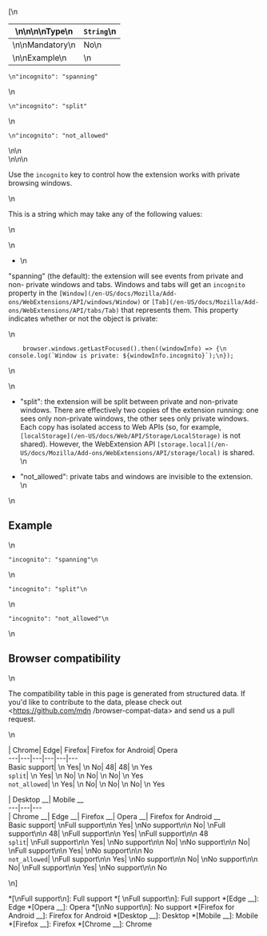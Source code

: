 [\n

\n\n\n\nType\n| `String`\n  
---|---  
\n\nMandatory\n| No\n  
\n\nExample\n| \n

    
    
    \n"incognito": "spanning"

\n

    
    
    \n"incognito": "split"

\n

    
    
    \n"incognito": "not_allowed"

\n\n  
\n\n\n

Use the `incognito` key to control how the extension works with private
browsing windows.

\n

This is a string which may take any of the following values:

\n

\n

  * \n

"spanning" (the default): the extension will see events from private and non-
private windows and tabs. Windows and tabs will get an `incognito` property in
the `[Window](/en-US/docs/Mozilla/Add-ons/WebExtensions/API/windows/Window)`
or `[Tab](/en-US/docs/Mozilla/Add-ons/WebExtensions/API/tabs/Tab)` that
represents them. This property indicates whether or not the object is private:

\n

    
        browser.windows.getLastFocused().then((windowInfo) => {\n  console.log(`Window is private: ${windowInfo.incognito}`);\n});

\n

\n

  * "split": the extension will be split between private and non-private windows. There are effectively two copies of the extension running: one sees only non-private windows, the other sees only private windows. Each copy has isolated access to Web APIs (so, for example, `[localStorage](/en-US/docs/Web/API/Storage/LocalStorage)` is not shared). However, the WebExtension API `[storage.local](/en-US/docs/Mozilla/Add-ons/WebExtensions/API/storage/local)` is shared.
\n

  * "not_allowed": private tabs and windows are invisible to the extension.
\n

\n

## Example

\n

    
    
    "incognito": "spanning"\n

\n

    
    
    "incognito": "split"\n

\n

    
    
    "incognito": "not_allowed"\n

\n

## Browser compatibility

\n

The compatibility table in this page is generated from structured data. If
you'd like to contribute to the data, please check out <https://github.com/mdn
/browser-compat-data> and send us a pull request.

\n

| Chrome| Edge| Firefox| Firefox for Android| Opera  
---|---|---|---|---|---  
Basic support| \n Yes| \n No| 48| 48| \n Yes  
`split`| \n Yes| \n No| \n No| \n No| \n Yes  
`not_allowed`| \n Yes| \n No| \n No| \n No| \n Yes  
  
| Desktop __| Mobile __  
---|---|---  
| Chrome __| Edge __| Firefox __| Opera __| Firefox for Android __  
Basic support|  \nFull support\n\n Yes| \nNo support\n\n No| \nFull
support\n\n 48| \nFull support\n\n Yes| \nFull support\n\n 48  
`split`| \nFull support\n\n Yes| \nNo support\n\n No| \nNo support\n\n No|
\nFull support\n\n Yes| \nNo support\n\n No  
`not_allowed`| \nFull support\n\n Yes| \nNo support\n\n No| \nNo support\n\n
No| \nFull support\n\n Yes| \nNo support\n\n No  
  
\n]

  *[\nFull support\n]: Full support
  *[ \nFull support\n]: Full support
  *[Edge __]: Edge
  *[Opera __]: Opera
  *[\nNo support\n]: No support
  *[Firefox for Android __]: Firefox for Android
  *[Desktop __]: Desktop
  *[Mobile __]: Mobile
  *[Firefox __]: Firefox
  *[Chrome __]: Chrome


